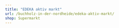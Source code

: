 ```yaml
---
title: "EDEKA aktiv markt"
url: /buchholz-in-der-nordheide/edeka-aktiv-markt/
shop: Supermarkt
---
```

